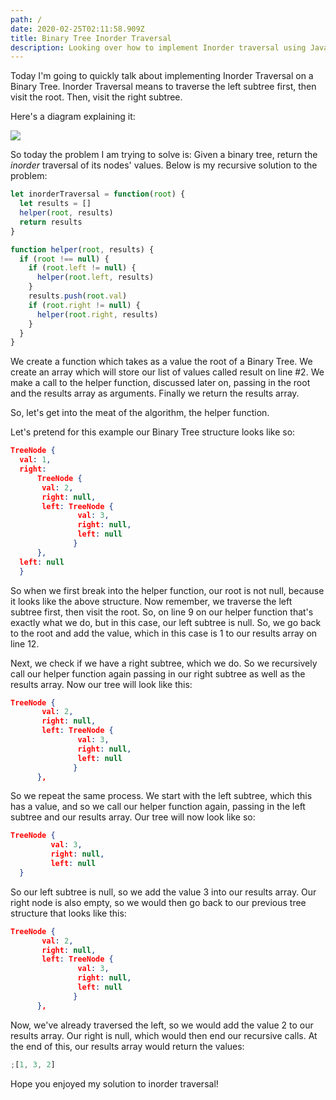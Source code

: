```yaml
---
path: /
date: 2020-02-25T02:11:58.909Z
title: Binary Tree Inorder Traversal
description: Looking over how to implement Inorder traversal using JavaScript
---
```


Today I'm going to quickly talk about implementing Inorder Traversal on a Binary Tree. Inorder Traversal means to traverse the left subtree first, then visit the root. Then, visit the right subtree.

Here's a diagram explaining it:

![](/assets/Tree-Traversals-Inorder.png)

So today the problem I am trying to solve is: Given a binary tree, return the _inorder_ traversal of its nodes' values. Below is my recursive solution to the problem:

```javascript
let inorderTraversal = function(root) {
  let results = []
  helper(root, results)
  return results
}

function helper(root, results) {
  if (root !== null) {
    if (root.left != null) {
      helper(root.left, results)
    }
    results.push(root.val)
    if (root.right != null) {
      helper(root.right, results)
    }
  }
}
```

We create a function which takes as a value the root of a Binary Tree. We create an array which will store our list of values called result on line #2. We make a call to the helper function, discussed later on, passing in the root and the results array as arguments. Finally we return the results array.

So, let's get into the meat of the algorithm, the helper function.

Let's pretend for this example our Binary Tree structure looks like so:

```json
TreeNode {
  val: 1,
  right:
      TreeNode {
       val: 2,
       right: null,
       left: TreeNode {
               val: 3,
               right: null,
               left: null
              }
      },
  left: null
  }
```

So when we first break into the helper function, our root is not null, because it looks like the above structure. Now remember, we traverse the left subtree first, then visit the root. So, on line 9 on our helper function that's exactly what we do, but in this case, our left subtree is null. So, we go back to the root and add the value, which in this case is 1 to our results array on line 12.

Next, we check if we have a right subtree, which we do. So we recursively call our helper function again passing in our right subtree as well as the results array. Now our tree will look like this:

```json
TreeNode {
       val: 2,
       right: null,
       left: TreeNode {
               val: 3,
               right: null,
               left: null
              }
      },
```

So we repeat the same process. We start with the left subtree, which this has a value, and so we call our helper function again, passing in the left subtree and our results array. Our tree will now look like so:

```json
TreeNode {
         val: 3,
         right: null,
         left: null
  }
```

So our left subtree is null, so we add the value 3 into our results array. Our right node is also empty, so we would then go back to our previous tree structure that looks like this:

```json
TreeNode {
       val: 2,
       right: null,
       left: TreeNode {
               val: 3,
               right: null,
               left: null
              }
      },
```

Now, we've already traversed the left, so we would add the value 2 to our results array. Our right is null, which would then end our recursive calls. At the end of this, our results array would return the values:

```javascript
;[1, 3, 2]
```

Hope you enjoyed my solution to inorder traversal!
